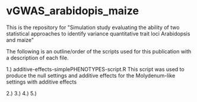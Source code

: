 # vGWAS_arabidopis_maize
This is the repository for "Simulation study evaluating the ability of two statistical approaches to identify variance quantitative trait loci Arabidopsis and maize" 

The following is an outline/order of the scripts used for this publication with a description of each file.

1.) additive-effects-simplePHENOTYPES-script.R 
This script was used to produce the null settings and additive effects for the Molydenum-like settings with additive effects

2.)
3.)
4.)
5.)
